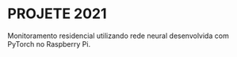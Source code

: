 # PROJETE 2021
Monitoramento residencial utilizando rede neural desenvolvida com PyTorch no Raspberry Pi.



